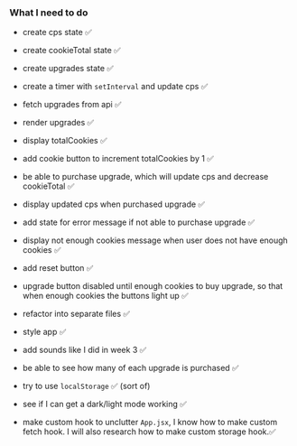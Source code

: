 ### What I need to do

- create cps state ✅
- create cookieTotal state ✅
- create upgrades state ✅
- create a timer with `setInterval` and update cps ✅
- fetch upgrades from api ✅
- render upgrades ✅
- display totalCookies ✅
- add cookie button to increment totalCookies by 1 ✅
- be able to purchase upgrade, which will update cps and decrease cookieTotal ✅
- display updated cps when purchased upgrade ✅
- add state for error message if not able to purchase upgrade ✅
- display not enough cookies message when user does not have enough cookies ✅
- add reset button ✅

- upgrade button disabled until enough cookies to buy upgrade, so that when enough cookies the buttons light up ✅

- refactor into separate files ✅
- style app ✅
- add sounds like I did in week 3 ✅
- be able to see how many of each upgrade is purchased ✅
- try to use `localStorage` ✅ (sort of)
- see if I can get a dark/light mode working ✅

- make custom hook to unclutter `App.jsx`, I know how to make custom fetch hook. I will also research how to make custom storage hook.✅
